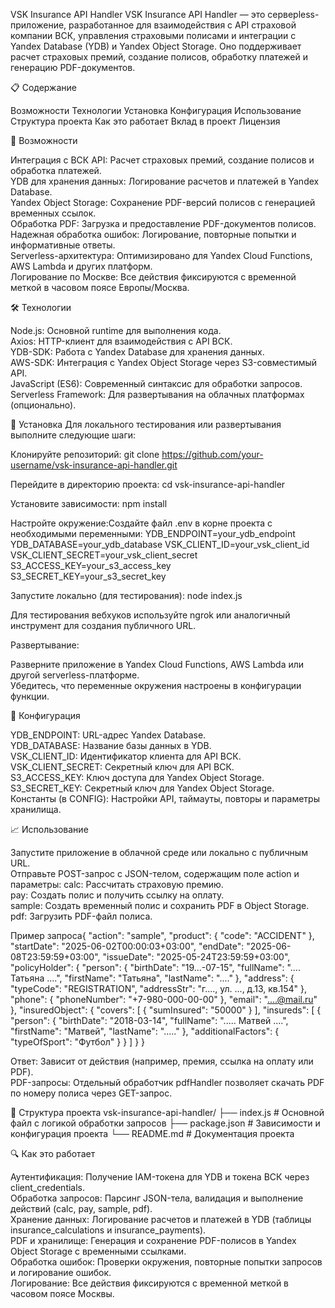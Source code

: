 VSK Insurance API Handler
VSK Insurance API Handler — это серверless-приложение, разработанное для взаимодействия с API страховой компании ВСК, управления страховыми полисами и интеграции с Yandex Database (YDB) и Yandex Object Storage. Оно поддерживает расчет страховых премий, создание полисов, обработку платежей и генерацию PDF-документов.

📋 Содержание

Возможности
Технологии
Установка
Конфигурация
Использование
Структура проекта
Как это работает
Вклад в проект
Лицензия


🌟 Возможности

Интеграция с ВСК API: Расчет страховых премий, создание полисов и обработка платежей.  
YDB для хранения данных: Логирование расчетов и платежей в Yandex Database.  
Yandex Object Storage: Сохранение PDF-версий полисов с генерацией временных ссылок.  
Обработка PDF: Загрузка и предоставление PDF-документов полисов.  
Надежная обработка ошибок: Логирование, повторные попытки и информативные ответы.  
Serverless-архитектура: Оптимизировано для Yandex Cloud Functions, AWS Lambda и других платформ.  
Логирование по Москве: Все действия фиксируются с временной меткой в часовом поясе Европы/Москва.


🛠 Технологии

Node.js: Основной runtime для выполнения кода.  
Axios: HTTP-клиент для взаимодействия с API ВСК.  
YDB-SDK: Работа с Yandex Database для хранения данных.  
AWS-SDK: Интеграция с Yandex Object Storage через S3-совместимый API.  
JavaScript (ES6): Современный синтаксис для обработки запросов.  
Serverless Framework: Для развертывания на облачных платформах (опционально).


🚀 Установка
Для локального тестирования или развертывания выполните следующие шаги:

Клонируйте репозиторий:
git clone https://github.com/your-username/vsk-insurance-api-handler.git


Перейдите в директорию проекта:
cd vsk-insurance-api-handler


Установите зависимости:
npm install


Настройте окружение:Создайте файл .env в корне проекта с необходимыми переменными:
YDB_ENDPOINT=your_ydb_endpoint
YDB_DATABASE=your_ydb_database
VSK_CLIENT_ID=your_vsk_client_id
VSK_CLIENT_SECRET=your_vsk_client_secret
S3_ACCESS_KEY=your_s3_access_key
S3_SECRET_KEY=your_s3_secret_key


Запустите локально (для тестирования):
node index.js

Для тестирования вебхуков используйте ngrok или аналогичный инструмент для создания публичного URL.

Развертывание:

Разверните приложение в Yandex Cloud Functions, AWS Lambda или другой serverless-платформе.  
Убедитесь, что переменные окружения настроены в конфигурации функции.




🔧 Конфигурация

YDB_ENDPOINT: URL-адрес Yandex Database.  
YDB_DATABASE: Название базы данных в YDB.  
VSK_CLIENT_ID: Идентификатор клиента для API ВСК.  
VSK_CLIENT_SECRET: Секретный ключ для API ВСК.  
S3_ACCESS_KEY: Ключ доступа для Yandex Object Storage.  
S3_SECRET_KEY: Секретный ключ для Yandex Object Storage.  
Константы (в CONFIG): Настройки API, таймауты, повторы и параметры хранилища.


📈 Использование

Запустите приложение в облачной среде или локально с публичным URL.  
Отправьте POST-запрос с JSON-телом, содержащим поле action и параметры:
calc: Рассчитать страховую премию.  
pay: Создать полис и получить ссылку на оплату.  
sample: Создать временный полис и сохранить PDF в Object Storage.  
pdf: Загрузить PDF-файл полиса.


Пример запроса{
  "action": "sample",
  "product": {
    "code": "ACCIDENT"
  },
  "startDate": "2025-06-02T00:00:03+03:00",
  "endDate": "2025-06-08T23:59:59+03:00",
  "issueDate": "2025-05-24T23:59:59+03:00",
  "policyHolder": {
    "person": {
      "birthDate": "19...-07-15",
      "fullName": ".... Татьяна ....",
      "firstName": "Татьяна",
      "lastName": "...."
    },
    "address": {
      "typeCode": "REGISTRATION",
      "addressStr": "г...., ул. ..., д.13, кв.154"
    },
    "phone": {
      "phoneNumber": "+7-980-000-00-00"
    },
    "email": "....@mail.ru"
  },
  "insuredObject": {
    "covers": [
      {
        "sumInsured": "50000"
      }
    ],
    "insureds": [
      {
        "person": {
          "birthDate": "2018-03-14",
          "fullName": "..... Матвей ....",
          "firstName": "Матвей",
          "lastName": "....."
        },
        "additionalFactors": {
          "typeOfSport": "Футбол"
        }
      }
    ]
  }
}

Ответ: Зависит от действия (например, премия, ссылка на оплату или PDF).  
PDF-запросы: Отдельный обработчик pdfHandler позволяет скачать PDF по номеру полиса через GET-запрос.


📂 Структура проекта
vsk-insurance-api-handler/
├── index.js          # Основной файл с логикой обработки запросов
├── package.json      # Зависимости и конфигурация проекта
└── README.md         # Документация проекта


🔍 Как это работает

Аутентификация: Получение IAM-токена для YDB и токена ВСК через client_credentials.  
Обработка запросов: Парсинг JSON-тела, валидация и выполнение действий (calc, pay, sample, pdf).  
Хранение данных: Логирование расчетов и платежей в YDB (таблицы insurance_calculations и insurance_payments).  
PDF и хранилище: Генерация и сохранение PDF-полисов в Yandex Object Storage с временными ссылками.  
Обработка ошибок: Проверки окружения, повторные попытки запросов и логирование ошибок.  
Логирование: Все действия фиксируются с временной меткой в часовом поясе Москвы.

